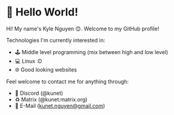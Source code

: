 # 🌸 Hello World!

Hi! My name's Kyle Nguyen 😊. Welcome to my GitHub profile!

Technologies I'm currently interested in:
 - 🕹️ Middle level programming (mix between high and low level)
 - 💻 Linux :D
 - 🌐 Good looking websites

Feel welcome to contact me for anything through:
 - 💟 Discord (@kunet)
 - ♻️ Matrix (@kunet:matrix.org)
 - 📮 E-Mail (kunet.nguyen@gmail.com)
